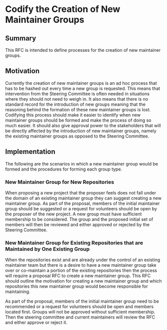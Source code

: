# Codify the Creation of New Maintainer Groups

## Summary

This RFC is intended to define processes for the creation of new maintainer groups.

## Motivation

Currently the creation of new maintainer groups is an ad hoc process that has to be hashed out every time a new group is requested. This means that intervention from the Steering Committee is often needed in situations where they should not need to weigh in. It also means that there is no standard record for the introduction of new groups meaning that the reasoning behind the formation of these new maintainer groups is lost. Codifying this process should make it easier to identify when new maintainer groups should be formed and make the process of doing so much easier. It should also give approval power to the stakeholders that will be directly affected by the introduction of new maintainer groups, namely the existing maintainer groups as opposed to the Steering Committee.

## Implementation

The following are the scenarios in which a new maintainer group would be formed and the procedures for forming each group type.

### New Maintainer Group for New Repositories
When proposing a new project that the proposer feels does not fall under the domain of an existing maintainer group they can suggest creating a new maintainer group. As part of the proposal, members of the initial maintainer group should be suggested or a request for volunteers should be open by the proposer of the new project. A new group must have sufficient membership to be considered. The group and the proposed initial set of members will then be reviewed and either approved or rejected by the Steering Committee.

### New Maintainer Group for Existing Repositories that are Maintained by One Existing Group
When the repositories exist and are already under the control of an existing maintainer team but there is a desire to have a new maintainer group take over or co-maintain a portion of the existing repositories then the process will require a proposal RFC to create a new maintainer group. This RFC should outline the motivation for creating a new maintainer group and which repositories this new maintainer group would become responsible for maintaining. 

As part of the proposal, members of the initial maintainer group need to be recommended or a request for volunteers should be open and members located first. Groups will not be approved without sufficient membership. Then the steering committee and current maintainers will review the RFC and either approve or reject it.
